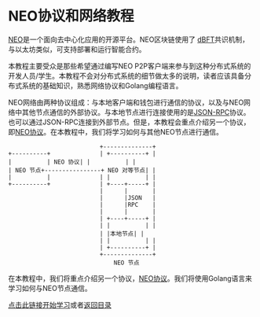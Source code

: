 # NEO协议和网络教程

[NEO](https://neo.org/)是一个面向去中心化应用的开源平台。NEO区块链使用了 [dBFT](https://docs.neo.org/en-us/basic/consension/consension.html)共识机制，与以太坊类似，可支持部署和运行智能合约。

本教程主要受众是那些希望通过编写NEO P2P客户端来参与到这种分布式系统的开发人员/学生。本教程不会对分布式系统的细节做太多的说明，读者应该具备分布式系统的基础知识，熟悉网络协议和Golang编程语言。

NEO网络由两种协议组成：与本地客户端和钱包进行通信的协议，以及与NEO网络中其他节点通信的外部协议。与本地节点进行连接使用的是[JSON-RPC](https://www.jsonrpc.org/)协议。也可以通过JSON-RPC连接到外部节点。但是，本教程会重点介绍另一个协议，即[NEO协议](https://docs.neo.org/en-us/network/network-protocol.html)。在本教程中，我们将学习如何与其他NEO节点进行通信。
```
                          +--------------+
+----------+              | +----------+ |
|          | NEO 协议| |          | |
| NEO 节点+----------------+ NEO 对等节点| |
|          |              | |          | |
+----------+              | +----+-----+ |
                          |      |       |
                          |      |JSON   |
                          |      |RPC    |
                          |      |       |
                          | +----+-----+ |
                          | |          | |
                          | |本地节点| |
                          | |          | |
                          | +----------+ |
                          +--------------+
                              NEO 节点
```

在本教程中，我们将重点介绍另一个协议，[NEO协议](https://docs.neo.org/en-us/network/network-protocol.html)。我们将使用Golang语言来学习如何与NEO节点通信。

[点击此链接开始学习](2-使用Golang实现NEO-ping功能.md)或者[返回目录](README.md#目录)
